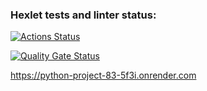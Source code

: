 ### Hexlet tests and linter status:
[![Actions Status](https://github.com/Blind-Beast/python-project-83/actions/workflows/hexlet-check.yml/badge.svg)](https://github.com/Blind-Beast/python-project-83/actions)

[![Quality Gate Status](https://sonarcloud.io/api/project_badges/measure?project=Blind-Beast_python-project-83&metric=alert_status)](https://sonarcloud.io/summary/new_code?id=Blind-Beast_python-project-83)

https://python-project-83-5f3i.onrender.com

